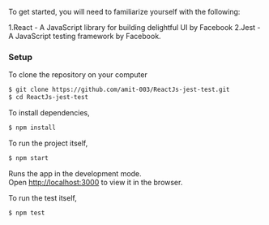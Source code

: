 To get started, you will need to familiarize yourself with the following:

1.React - A JavaScript library for building delightful UI by Facebook
2.Jest - A JavaScript testing framework by Facebook.

### Setup

To clone the repository on your computer 
```bash
$ git clone https://github.com/amit-003/ReactJs-jest-test.git
$ cd ReactJs-jest-test
```

To install dependencies,
```bash
$ npm install
```

To run the project itself,
```bash
$ npm start
```
Runs the app in the development mode.<br>
Open [http://localhost:3000](http://localhost:3000) to view it in the browser.

To run the test itself,
```bash
$ npm test
```
